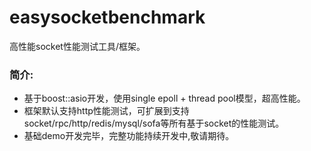 easysocketbenchmark
===================

高性能socket性能测试工具/框架。

### 简介:
* 基于boost::asio开发，使用single epoll + thread pool模型，超高性能。    
* 框架默认支持http性能测试，可扩展到支持socket/rpc/http/redis/mysql/sofa等所有基于socket的性能测试。
* 基础demo开发完毕，完整功能持续开发中,敬请期待。

